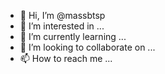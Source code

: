 - 👋 Hi, I’m @massbtsp
- 👀 I’m interested in ...
- 🌱 I’m currently learning ...
- 💞️ I’m looking to collaborate on ...
- 📫 How to reach me ...

<!---
massbtsp/massbtsp is a ✨ special ✨ repository because its `README.md` (this file) appears on your GitHub profile.
You can click the Preview link to take a look at your changes.
--->
